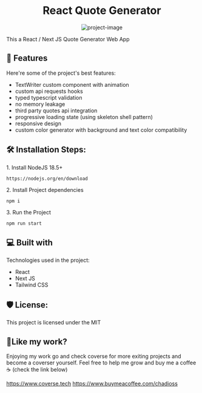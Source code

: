 <h1 align="center" id="title">React Quote Generator</h1>

<p align="center"><img src="https://socialify.git.ci/chadi146/react-quotes-generator/image?forks=1&amp;issues=1&amp;language=1&amp;name=1&amp;owner=1&amp;pulls=1&amp;stargazers=1&amp;theme=Light" alt="project-image"></p>

<p id="description">This a React / Next JS Quote Generator Web App</p>

<h2>🧐 Features</h2>

Here're some of the project's best features:

- TextWriter custom component with animation
- custom api requests hooks
- typed typescript validation
- no memory leakage
- third party quotes api integration
- progressive loading state (using skeleton shell pattern)
- responsive design
- custom color generator with background and text color compatibility

<h2>🛠️ Installation Steps:</h2>

<p>1. Install NodeJS 18.5+</p>

```
https://nodejs.org/en/download
```

<p>2. Install Project dependencies</p>

```
npm i
```

<p>3. Run the Project</p>

```
npm run start
```

<h2>💻 Built with</h2>

Technologies used in the project:

- React
- Next JS
- Tailwind CSS

<h2>🛡️ License:</h2>

This project is licensed under the MIT

<h2>💖Like my work?</h2>

Enjoying my work go and check coverse for more exiting projects and become a coverser yourself. Feel free to help me grow and buy me a coffee ☕ (check the link below)<p>https://www.coverse.tech https://www.buymeacoffee.com/chadioss</p>
